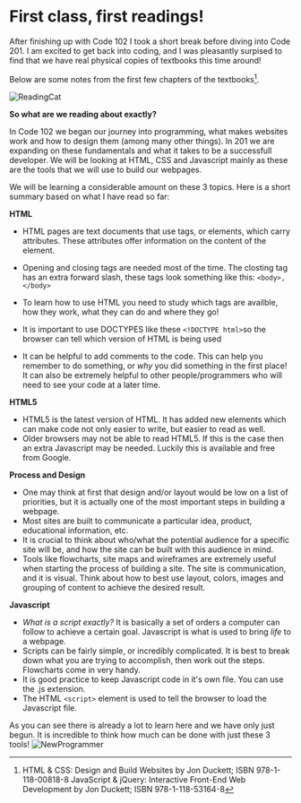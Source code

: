# First class, first readings!

After finishing up with Code 102 I took a short break before diving into Code 201.  I am excited to get back into coding, and I was pleasantly surpised to find that we have real physical copies of textbooks this time around!  

Below are some notes from the first few chapters of the textbooks[^1].

![ReadingCat](https://encrypted-tbn0.gstatic.com/images?q=tbn:ANd9GcQ9oSn4epc6zByjTpbTf9j2QlqHzoiliLdcEA&usqp=CAU)

**So what are we reading about exactly?**

In Code 102 we began our journey into programming, what makes websites work and how to design them (among many other things).  In 201 we are expanding on these fundamentals and what it takes to be a successfull developer.  We will be looking at HTML, CSS and Javascript mainly as these are the tools that we will use to build our webpages.  

We will be learning a considerable amount on these 3 topics.  Here is a short summary based on what I have read so far:

**HTML**

- HTML pages are text documents that use tags, or elements, which carry attributes.  These attributes offer information on the content of the element.  
- Opening and closing tags are needed most of the time.  The closting tag has an extra forward slash, these tags look something like this:  `<body>,</body>`
                    
- To learn how to use HTML you need to study which tags are availble, how they work, what they can do and where they go!
- It is important to use DOCTYPES like these `<!DOCTYPE html>`so the browser can tell which version of HTML is being used
- It can be helpful to add comments to the code.  This can help you remember to do something, or _why_ you did something in the first place!  It can also be extremely helpful to other people/programmers who will need to see your code at a later time.  

**HTML5**

- HTML5 is the latest version of HTML.  It has added new elements which can make code not only easier to write, but easier to read as well.  
- Older browsers may not be able to read HTML5.  If this is the case then an extra Javascript may be needed.  Luckily this is available and free from Google.  

**Process and Design**

- One may think at first that design and/or layout would be low on a list of priorities, but it is actually one of the most important steps in building a webpage. 
- Most sites are built to communicate a particular idea, product, educational information, etc.  
- It is crucial to think about who/what the potential audience for a specific site will be, and how the site can be built with this audience in mind.  
- Tools like flowcharts, site maps and wireframes are extremely useful when starting the process of building a site.  The site is communication, and it is visual.  Think about how to best use layout, colors, images and grouping of content to achieve the desired result.  

**Javascript**

- _What is a script exactly?_ It is basically a set of orders a computer can follow to achieve a certain goal.  Javascript is what is used to bring _life_ to a webpage.  
- Scripts can be fairly simple, or incredibly complicated.  It is best to break down what you are trying to accomplish, then work out the steps.  Flowcharts come in very handy. 
- It is good practice to keep Javascript code in it's own file.  You can use the .js extension.
- The HTML `<script>` element is used to tell the browser to load the Javascript file.

As you can see there is already a lot to learn here and we have only just begun.  It is incredible to think how much can be done with just these 3 tools!
![NewProgrammer](https://encrypted-tbn0.gstatic.com/images?q=tbn:ANd9GcRVhrhBCebek4figoGfA2U9XVOmcTTMrMFeGw&usqp=CAU) 

[^1]: HTML & CSS: Design and Build Websites by Jon Duckett; ISBN 978-1-118-00818-8 JavaScript & jQuery: Interactive Front-End Web Development by Jon Duckett; ISBN 978-1-118-53164-8